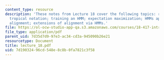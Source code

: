 ```yaml
---
content_type: resource
description: 'These notes from Lecture 18 cover the following topics: review of notation;
  tropical notation; training an HMM; expectation maximization; HMMs applied to global
  alignment; extensions of alignment via HMMs.'
file: https://ol-ocw-studio-app-qa.s3.amazonaws.com/courses/18-417-introduction-to-computational-molecular-biology-fall-2004/7d19032496cd548e8c8b0fa7821c3f58_lecture_18.pdf
file_type: application/pdf
parent_uid: 7d35d7d9-97e3-ac34-cd3a-945090b26e21
resourcetype: Document
title: lecture_18.pdf
uid: 7d190324-96cd-548e-8c8b-0fa7821c3f58
---
```

